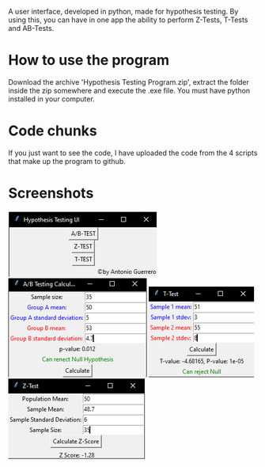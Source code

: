 A user interface, developed in python, made for hypothesis testing. By using this, you can have in one app the ability to perform Z-Tests, T-Tests and AB-Tests.
# How to use the program
Download the archive 'Hypothesis Testing Program.zip', extract the folder inside the zip somewhere and execute the .exe file. You must have python installed in your computer.
# Code chunks
If you just want to see the code, I have uploaded the code from the 4 scripts that make up the program to github.
# Screenshots
![Alt text](https://github.com/aguerreroGITHUB/Python-Hypothesis-Testing-UI/blob/main/UI.png?raw=true "Optional Title")
![Alt text](https://github.com/aguerreroGITHUB/Python-Hypothesis-Testing-UI/blob/main/ABtest.png?raw=true "Optional Title")
![Alt text](https://github.com/aguerreroGITHUB/Python-Hypothesis-Testing-UI/blob/main/Ttest.png?raw=true "Optional Title")
![Alt text](https://github.com/aguerreroGITHUB/Python-Hypothesis-Testing-UI/blob/main/Ztest.png?raw=true "Optional Title")
